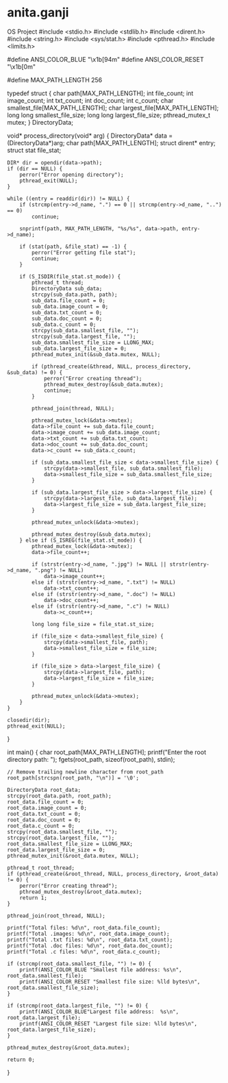 # anita.ganji
OS Project
#include <stdio.h>
#include <stdlib.h>
#include <dirent.h>
#include <string.h>
#include <sys/stat.h>
#include <pthread.h>
#include <limits.h>

#define ANSI_COLOR_BLUE "\x1b[94m"
#define ANSI_COLOR_RESET "\x1b[0m"

#define MAX_PATH_LENGTH 256

typedef struct {
    char path[MAX_PATH_LENGTH];
    int file_count;
    int image_count;
    int txt_count;
    int doc_count;
    int c_count;
    char smallest_file[MAX_PATH_LENGTH];
    char largest_file[MAX_PATH_LENGTH];
    long long smallest_file_size;
    long long largest_file_size;
    pthread_mutex_t mutex;
} DirectoryData;

void* process_directory(void* arg) {
    DirectoryData* data = (DirectoryData*)arg;
    char path[MAX_PATH_LENGTH];
    struct dirent* entry;
    struct stat file_stat;

    DIR* dir = opendir(data->path);
    if (dir == NULL) {
        perror("Error opening directory");
        pthread_exit(NULL);
    }

    while ((entry = readdir(dir)) != NULL) {
        if (strcmp(entry->d_name, ".") == 0 || strcmp(entry->d_name, "..") == 0)
            continue;

        snprintf(path, MAX_PATH_LENGTH, "%s/%s", data->path, entry->d_name);

        if (stat(path, &file_stat) == -1) {
            perror("Error getting file stat");
            continue;
        }

        if (S_ISDIR(file_stat.st_mode)) {
            pthread_t thread;
            DirectoryData sub_data;
            strcpy(sub_data.path, path);
            sub_data.file_count = 0;
            sub_data.image_count = 0;
            sub_data.txt_count = 0;
            sub_data.doc_count = 0;
            sub_data.c_count = 0;
            strcpy(sub_data.smallest_file, "");
            strcpy(sub_data.largest_file, "");
            sub_data.smallest_file_size = LLONG_MAX;
            sub_data.largest_file_size = 0;
            pthread_mutex_init(&sub_data.mutex, NULL);

            if (pthread_create(&thread, NULL, process_directory, &sub_data) != 0) {
                perror("Error creating thread");
                pthread_mutex_destroy(&sub_data.mutex);
                continue;
            }

            pthread_join(thread, NULL);

            pthread_mutex_lock(&data->mutex);
            data->file_count += sub_data.file_count;
            data->image_count += sub_data.image_count;
            data->txt_count += sub_data.txt_count;
            data->doc_count += sub_data.doc_count;
            data->c_count += sub_data.c_count;

            if (sub_data.smallest_file_size < data->smallest_file_size) {
                strcpy(data->smallest_file, sub_data.smallest_file);
                data->smallest_file_size = sub_data.smallest_file_size;
            }

            if (sub_data.largest_file_size > data->largest_file_size) {
                strcpy(data->largest_file, sub_data.largest_file);
                data->largest_file_size = sub_data.largest_file_size;
            }

            pthread_mutex_unlock(&data->mutex);

            pthread_mutex_destroy(&sub_data.mutex);
        } else if (S_ISREG(file_stat.st_mode)) {
            pthread_mutex_lock(&data->mutex);
            data->file_count++;

            if (strstr(entry->d_name, ".jpg") != NULL || strstr(entry->d_name, ".png") != NULL)
                data->image_count++;
            else if (strstr(entry->d_name, ".txt") != NULL)
                data->txt_count++;
            else if (strstr(entry->d_name, ".doc") != NULL)
                data->doc_count++;
            else if (strstr(entry->d_name, ".c") != NULL)
                data->c_count++;

            long long file_size = file_stat.st_size;

            if (file_size < data->smallest_file_size) {
                strcpy(data->smallest_file, path);
                data->smallest_file_size = file_size;
            }

            if (file_size > data->largest_file_size) {
                strcpy(data->largest_file, path);
                data->largest_file_size = file_size;
            }

            pthread_mutex_unlock(&data->mutex);
        }
    }

    closedir(dir);
    pthread_exit(NULL);
}

int main() {
    char root_path[MAX_PATH_LENGTH];
    printf("Enter the root directory path: ");
    fgets(root_path, sizeof(root_path), stdin);

    // Remove trailing newline character from root_path
    root_path[strcspn(root_path, "\n")] = '\0';

    DirectoryData root_data;
    strcpy(root_data.path, root_path);
    root_data.file_count = 0;
    root_data.image_count = 0;
    root_data.txt_count = 0;
    root_data.doc_count = 0;
    root_data.c_count = 0;
    strcpy(root_data.smallest_file, "");
    strcpy(root_data.largest_file, "");
    root_data.smallest_file_size = LLONG_MAX;
    root_data.largest_file_size = 0;
    pthread_mutex_init(&root_data.mutex, NULL);

    pthread_t root_thread;
    if (pthread_create(&root_thread, NULL, process_directory, &root_data) != 0) {
        perror("Error creating thread");
        pthread_mutex_destroy(&root_data.mutex);
        return 1;
    }

    pthread_join(root_thread, NULL);

    printf("Total files: %d\n", root_data.file_count);
    printf("Total .images: %d\n", root_data.image_count);
    printf("Total .txt files: %d\n", root_data.txt_count);
    printf("Total .doc files: %d\n", root_data.doc_count);
    printf("Total .c files: %d\n", root_data.c_count);

    if (strcmp(root_data.smallest_file, "") != 0) {
        printf(ANSI_COLOR_BLUE "Smallest file address: %s\n", root_data.smallest_file);
        printf(ANSI_COLOR_RESET "Smallest file size: %lld bytes\n", root_data.smallest_file_size);
    }

    if (strcmp(root_data.largest_file, "") != 0) {
        printf(ANSI_COLOR_BLUE"Largest file address:  %s\n", root_data.largest_file);
        printf(ANSI_COLOR_RESET "Largest file size: %lld bytes\n", root_data.largest_file_size);
    }

    pthread_mutex_destroy(&root_data.mutex);

    return 0;
}
